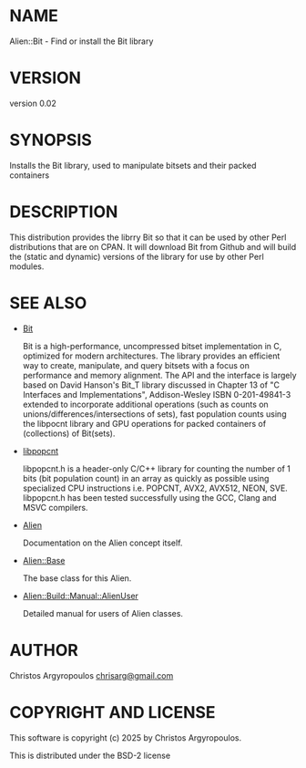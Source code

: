 # NAME

Alien::Bit - Find or install the Bit library

# VERSION

version 0.02

# SYNOPSIS

Installs the Bit library, used to manipulate bitsets and their packed containers

# DESCRIPTION

This distribution provides the librry Bit so that it can be used by 
other Perl distributions that are on CPAN.  It will download Bit from Github
and will build the (static and dynamic) versions of the library for use by other
Perl modules.

# SEE ALSO

- [Bit](https://github.com/chrisarg/Bit)

    Bit is a high-performance, uncompressed bitset implementation in C, optimized 
    for modern architectures. The library provides an efficient way to create, 
    manipulate, and query bitsets with a focus on performance and memory alignment. 
    The API and the interface is largely based on David Hanson's Bit\_T library 
    discussed in Chapter 13 of "C Interfaces and Implementations", 
    Addison-Wesley ISBN 0-201-49841-3 extended to incorporate additional operations 
    (such as counts on unions/differences/intersections of sets), 
    fast population counts using the libpocnt library and GPU operations for packed 
    containers of (collections) of Bit(sets).

- [libpopcnt](https://github.com/kimwalisch/libpopcnt)

    libpopcnt.h is a header-only C/C++ library for counting the number of 1 bits 
    (bit population count) in an array as quickly as possible using specialized 
    CPU instructions i.e. POPCNT, AVX2, AVX512, NEON, SVE. libpopcnt.h has been 
    tested successfully using the GCC, Clang and MSVC compilers.

- [Alien](https://metacpan.org/pod/Alien)

    Documentation on the Alien concept itself.

- [Alien::Base](https://metacpan.org/pod/Alien%3A%3ABase)

    The base class for this Alien.

- [Alien::Build::Manual::AlienUser](https://metacpan.org/pod/Alien%3A%3ABuild%3A%3AManual%3A%3AAlienUser)

    Detailed manual for users of Alien classes.

# AUTHOR

Christos Argyropoulos <chrisarg@gmail.com>

# COPYRIGHT AND LICENSE

This software is copyright (c) 2025 by Christos Argyropoulos.

This is distributed under the BSD-2 license

